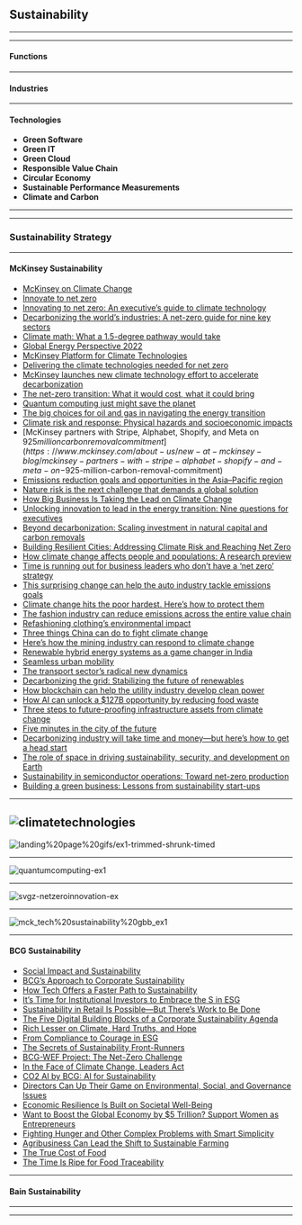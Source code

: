 ## Sustainability

---------------
-------------------

#### Functions


-----------------------


#### Industries

------------
#### Technologies

- **Green Software**
- **Green IT**
- **Green Cloud**
- **Responsible Value Chain**
- **Circular Economy**
- **Sustainable Performance Measurements**
- **Climate and Carbon**

-----------------------
-----------------------

### Sustainability Strategy

-------------------------------
#### McKinsey Sustainability

- [McKinsey on Climate Change](https://www.mckinsey.com/featured-insights/climate-change)
- [Innovate to net zero](https://www.mckinsey.com/business-functions/sustainability/our-insights/innovate-to-net-zero)
- [Innovating to net zero: An executive’s guide to climate technology](https://www.mckinsey.com/business-functions/sustainability/our-insights/innovating-to-net-zero-an-executives-guide-to-climate-technology)
- [Decarbonizing the world’s industries: A net-zero guide for nine key sectors](https://www.mckinsey.com/business-functions/sustainability/our-insights/decarbonizing-the-world-industries-a-net-zero-guide-for-nine-key-sectors)
- [Climate math: What a 1.5-degree pathway would take](mckinsey.com/business-functions/sustainability/our-insights/climate-math-what-a-1-point-5-degree-pathway-would-take)
- [Global Energy Perspective 2022](https://www.mckinsey.com/industries/oil-and-gas/our-insights/global-energy-perspective-2022)
- [McKinsey Platform for Climate Technologies](https://www.mckinsey.com/business-functions/sustainability/how-we-help-clients/mckinsey-platform-for-climate-technologies)
- [Delivering the climate technologies needed for net zero](https://www.mckinsey.com/business-functions/sustainability/our-insights/delivering-the-climate-technologies-needed-for-net-zero)
- [McKinsey launches new climate technology effort to accelerate decarbonization](https://www.mckinsey.com/about-us/new-at-mckinsey-blog/mckinsey-launches-new-climate-technology-effort-to-accelerate-decarbonization)
- [The net-zero transition: What it would cost, what it could bring](mckinsey.com/business-functions/sustainability/our-insights/the-net-zero-transition-what-it-would-cost-what-it-could-bring)
- [Quantum computing just might save the planet](https://www.mckinsey.com/business-functions/mckinsey-digital/our-insights/quantum-computing-just-might-save-the-planet)
- [The big choices for oil and gas in navigating the energy transition](https://www.mckinsey.com/industries/oil-and-gas/our-insights/the-big-choices-for-oil-and-gas-in-navigating-the-energy-transition)
- [Climate risk and response: Physical hazards and socioeconomic impacts](mckinsey.com/business-functions/sustainability/our-insights/climate-risk-and-response-physical-hazards-and-socioeconomic-impacts)
- [McKinsey partners with Stripe, Alphabet, Shopify, and Meta on $925 million carbon removal commitment](https://www.mckinsey.com/about-us/new-at-mckinsey-blog/mckinsey-partners-with-stripe-alphabet-shopify-and-meta-on-$925-million-carbon-removal-commitment)
- [Emissions reduction goals and opportunities in the Asia–Pacific region](https://www.mckinsey.com/business-functions/sustainability/our-insights/sustainability-blog/nature-risk-is-the-next-challenge-that-demands-a-global-solution)
- [Nature risk is the next challenge that demands a global solution](https://www.mckinsey.com/business-functions/sustainability/our-insights/sustainability-blog/nature-risk-is-the-next-challenge-that-demands-a-global-solution)
- [How Big Business Is Taking the Lead on Climate Change](https://www.mckinsey.com/business-functions/sustainability/our-insights/sustainability-blog/how-big-business-is-taking-the-lead-on-climate-change)
- [Unlocking innovation to lead in the energy transition: Nine questions for executives](mckinsey.com/business-functions/sustainability/our-insights/sustainability-blog/unlocking-innovation-to-lead-in-the-energy-transition-nine-questions-for-executives)
- [Beyond decarbonization: Scaling investment in natural capital and carbon removals](https://www.mckinsey.com/business-functions/sustainability/our-insights/sustainability-blog/beyond-decarbonization-scaling-investment-in-natural-capital-and-carbon-removals)
- [Building Resilient Cities: Addressing Climate Risk and Reaching Net Zero](mckinsey.com/business-functions/sustainability/our-insights/sustainability-blog/building-resilient-cities-addressing-climate-risk-and-reaching-net-zero)
- [How climate change affects people and populations: A research preview](https://www.mckinsey.com/business-functions/sustainability/our-insights/sustainability-blog/how-climate-change-affects-people-and-populations-a-research-preview)
- [Time is running out for business leaders who don’t have a ‘net zero’ strategy](https://www.mckinsey.com/business-functions/sustainability/our-insights/sustainability-blog/time-is-running-out-for-business-leaders-net-zero-strategy)
- [This surprising change can help the auto industry tackle emissions goals](https://www.mckinsey.com/business-functions/sustainability/our-insights/sustainability-blog/this-surprising-change-can-help-the-auto-industry-tackle-emissions-goals)
- [Climate change hits the poor hardest. Here’s how to protect them](https://www.mckinsey.com/business-functions/sustainability/our-insights/sustainability-blog/climate-change-hits-the-poor-hardest-heres-how-to-protect-them)
- [The fashion industry can reduce emissions across the entire value chain](https://www.mckinsey.com/business-functions/sustainability/our-insights/sustainability-blog/the-fashion-industry-can-reduce-emissions-across-the-entire-value-chain)
- [Refashioning clothing’s environmental impact](https://www.mckinsey.com/business-functions/sustainability/our-insights/sustainability-blog/refashioning-clothings-environmental-impact)
- [Three things China can do to fight climate change](mckinsey.com/business-functions/sustainability/our-insights/sustainability-blog/three-things-china-can-do-to-fight-climate-change)
- [Here’s how the mining industry can respond to climate change](https://www.mckinsey.com/business-functions/sustainability/our-insights/sustainability-blog/here-is-how-the-mining-industry-can-respond-to-climate-change)
- [Renewable hybrid energy systems as a game changer in India](https://www.mckinsey.com/business-functions/sustainability/our-insights/sustainability-blog/renewable-hybrid-energy-systems-as-a-game-changer-in-india)
- [Seamless urban mobility](https://www.mckinsey.com/business-functions/sustainability/our-insights/sustainability-blog/seamless-urban-mobility)
- [The transport sector’s radical new dynamics](https://www.mckinsey.com/business-functions/sustainability/our-insights/sustainability-blog/the-transport-sector-radical-new-dynamics)
- [Decarbonizing the grid: Stabilizing the future of renewables](mckinsey.com/business-functions/sustainability/our-insights/sustainability-blog/decarbonizing-the-grid-stabilizing-the-future-of-renewables)
- [How blockchain can help the utility industry develop clean power](https://www.mckinsey.com/business-functions/sustainability/our-insights/sustainability-blog/how-blockchain-can-help-the-utility-industry-develop-clean-power)
- [How AI can unlock a $127B opportunity by reducing food waste](https://www.mckinsey.com/business-functions/sustainability/our-insights/sustainability-blog/how-ai-can-unlock-a-127b-opportunity-by-reducing-food-waste)
- [Three steps to future-proofing infrastructure assets from climate change](https://www.mckinsey.com/business-functions/sustainability/our-insights/sustainability-blog/three-steps-to-future-proofing-infrastructure-assets-from-climate-change)
- [Five minutes in the city of the future](https://www.mckinsey.com/business-functions/sustainability/our-insights/sustainability-blog/emissions-reduction-goals-and-opportunities-in-the-asia-pacific-region)
- [Decarbonizing industry will take time and money—but here’s how to get a head start](https://www.mckinsey.com/business-functions/sustainability/our-insights/sustainability-blog/decarbonizing-industry-will-take-time-and-money-but-heres-how-to-get-a-head-start)
- [The role of space in driving sustainability, security, and development on Earth](https://www.mckinsey.com/~/media/mckinsey/industries/aerospace%20and%20defense/our%20insights/the%20role%20of%20space%20in%20driving%20sustainability%20security%20and%20development%20on%20earth/the-role-of-space-in-driving-sustainability-security-and-development-on-earth-vf.pdf)
- [Sustainability in semiconductor operations: Toward net-zero production](https://www.mckinsey.com/industries/semiconductors/our-insights/sustainability-in-semiconductor-operations-toward-net-zero-production)
- [Building a green business: Lessons from sustainability start-ups](https://www.mckinsey.com/business-functions/sustainability/our-insights/building-a-green-business-lessons-from-sustainability-start-ups)

----------

![climatetechnologies](https://www.mckinsey.com/~/media/mckinsey/business%20functions/sustainability/our%20insights/delivering%20the%20climate%20technologies%20needed%20for%20net%20zero/svzg-climatetechnologies-ex.svgz)
---------
![landing%20page%20gifs/ex1-trimmed-shrunk-timed](https://www.mckinsey.com/~/media/mckinsey/business%20functions/sustainability/our%20insights/the%20net%20zero%20transition%20what%20it%20would%20cost%20what%20it%20could%20bring/landing%20page%20gifs/ex1-trimmed-shrunk-timed.gif)

-----------
![quantumcomputing-ex1](https://www.mckinsey.com/~/media/mckinsey/business%20functions/mckinsey%20digital/our%20insights/quantum%20computing%20just%20might%20save%20the%20planet/svgz-quantumcomputing-ex1.svgz)

--------
![svgz-netzeroinnovation-ex](https://www.mckinsey.com/~/media/mckinsey/business%20functions/sustainability/our%20insights/innovating%20to%20net%20zero%20an%20executives%20guide%20to%20climate%20technology/svgz-netzeroinnovation-ex1.svgz)

---------------
![mck_tech%20sustainability%20gbb_ex1](https://www.mckinsey.com/~/media/mckinsey/business%20functions/sustainability/our%20insights/building%20a%20green%20business%20lessons%20from%20sustainability%20start%20ups/svgz_mck_tech%20sustainability%20gbb_ex1.svgz)

------------------------------

#### BCG Sustainability

- [Social Impact and Sustainability](https://www.bcg.com/en-in/capabilities/social-impact-sustainability/overview)
- [BCG’s Approach to Corporate Sustainability](https://www.bcg.com/en-in/capabilities/social-impact-sustainability/approach-to-sustainability)
- [How Tech Offers a Faster Path to Sustainability](https://www.bcg.com/en-in/publications/2021/how-technology-helps-sustainability-initiatives)
- [It’s Time for Institutional Investors to Embrace the S in ESG](https://www.bcg.com/en-in/capabilities/social-impact-sustainability/insights)
- [Sustainability in Retail Is Possible—But There’s Work to Be Done](https://www.bcg.com/en-in/publications/2022/sustainability-in-retail)
- [The Five Digital Building Blocks of a Corporate Sustainability Agenda](https://www.bcg.com/en-in/publications/2022/building-blocks-of-corporate-sustainability-agenda)
- [Rich Lesser on Climate, Hard Truths, and Hope](https://www.bcg.com/en-in/podcasts/the-so-what/climate-hope-and-the-hard-truths-with-rich-lesser)
- [From Compliance to Courage in ESG](https://www.bcg.com/en-in/publications/2022/compliance-to-courage-in-esg)
- [The Secrets of Sustainability Front-Runners](https://www.bcg.com/en-in/publications/2021/keys-to-being-a-leader-in-sustainable-business-model-innovation)
- [BCG-WEF Project: The Net-Zero Challenge](https://www.bcg.com/en-in/about/partner-ecosystem/world-economic-forum/ceo-guide-net-zero)
- [In the Face of Climate Change, Leaders Act](https://www.bcg.com/en-in/capabilities/social-impact-sustainability/climate)
- [CO2 AI by BCG: AI for Sustainability](https://www.bcg.com/en-in/beyond-consulting/bcg-gamma/co2-ai-for-sustainability)
- [Directors Can Up Their Game on Environmental, Social, and Governance Issues](https://www.bcg.com/en-in/featured-insights/bcg-insead-esg-issues-survey-series)
- [Economic Resilience Is Built on Societal Well-Being](https://www.bcg.com/en-in/publications/2021/prioritizing-societal-well-being-seda-report)
- [Want to Boost the Global Economy by $5 Trillion? Support Women as Entrepreneurs](https://www.bcg.com/en-in/publications/2019/boost-global-economy-5-trillion-dollar-support-women-entrepreneurs)
- [Fighting Hunger and Other Complex Problems with Smart Simplicity](https://www.bcg.com/en-in/publications/2020/fighting-hunger-other-complex-problems-with-smart-simplicity)
- [Agribusiness Can Lead the Shift to Sustainable Farming](https://www.bcg.com/en-in/publications/2022/agribusiness-and-the-shift-to-sustainable-farming)
- [The True Cost of Food](https://www.bcg.com/en-in/publications/2020/evaluating-agricultures-environmental-costs)
- [The Time Is Ripe for Food Traceability](https://www.bcg.com/en-in/publications/2021/food-traceability)


------------------------------

#### Bain Sustainability





-----------------
------------------





